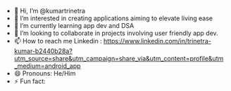 - 👋 Hi, I’m @kumartrinetra
- 👀 I’m interested in creating applications aiming to elevate living ease
- 🌱 I’m currently learning app dev and DSA
- 💞️ I’m looking to collaborate in projects involving user friendly app dev.
- 📫 How to reach me Linkedin : https://www.linkedin.com/in/trinetra-kumar-b2440b28a?utm_source=share&utm_campaign=share_via&utm_content=profile&utm_medium=android_app
- 😄 Pronouns: He/Him
- ⚡ Fun fact: 

<!---
kumartrinetra/kumartrinetra is a ✨ special ✨ repository because its `README.md` (this file) appears on your GitHub profile.
You can click the Preview link to take a look at your changes.
--->
